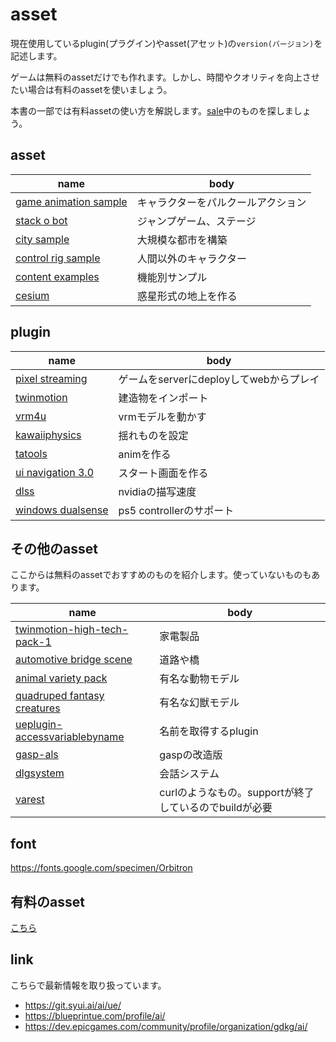 # asset

現在使用しているplugin(プラグイン)やasset(アセット)の`version(バージョン)`を記述します。

ゲームは無料のassetだけでも作れます。しかし、時間やクオリティを向上させたい場合は有料のassetを使いましょう。

本書の一部では有料assetの使い方を解説します。[sale](https://www.fab.com/ja/channels/unreal-engine?ui_filter_price=1&ui_filter_is_discounted=1&is_discounted=1)中のものを探しましょう。

## asset

|name|body|
|---|---|
|[game animation sample](https://dev.epicgames.com/documentation/en-us/unreal-engine/game-animation-sample-project-in-unreal-engine)|キャラクターをパルクールアクション|
|[stack o bot](https://www.fab.com/ja/listings/b4dfff49-0e7d-4c4b-a6c5-8a0315831c9c)|ジャンプゲーム、ステージ|
|[city sample](https://www.unrealengine.com/marketplace/ja/product/city-sample)|大規模な都市を構築|
|[control rig sample](https://www.fab.com/ja/listings/2ce3fe44-9ee6-4fa7-99fc-b9424a402386)|人間以外のキャラクター|
|[content examples](https://www.fab.com/ja/listings/4d251261-d98c-48e2-baee-8f4e47c67091)|機能別サンプル|
|[cesium](https://www.fab.com/ja/listings/76c295fe-0dc6-4fd6-8319-e9833be427cd)|惑星形式の地上を作る|


## plugin

|name|body|
|---|---|
|[pixel streaming](https://github.com/EpicGamesExt/PixelStreamingInfrastructure/blob/master/Docs/pixel-streaming-2-migration-guide.md)|ゲームをserverにdeployしてwebからプレイ|
|[twinmotion](https://www.twinmotion.com/ja)|建造物をインポート|
|[vrm4u](https://github.com/ruyo/VRM4U/releases/)|vrmモデルを動かす|
|[kawaiiphysics](https://github.com/pafuhana1213/KawaiiPhysics)|揺れものを設定|
|[tatools](https://www.fab.com/ja/listings/a5d3b60d-b886-4564-bf6d-15d46a8d27fe)|animを作る|
|[ui navigation 3.0](https://www.fab.com/ja/listings/a91f6e67-5c2d-46ef-926d-00a35525579c)|スタート画面を作る|
|[dlss](https://developer.nvidia.com/rtx/dlss/get-started#ue-version)|nvidiaの描写速度|
|[windows dualsense](https://www.fab.com/ja/listings/e77a8f1d-8bbe-4673-a5ae-7f222c8c0960)|ps5 controllerのサポート|

## その他のasset

ここからは無料のassetでおすすめのものを紹介します。使っていないものもあります。

|name|body|
|---|---|
|[twinmotion-high-tech-pack-1](https://www.unrealengine.com/marketplace/ja/product/twinmotion-high-tech-pack-1)|家電製品|
|[automotive bridge scene](https://www.fab.com/ja/listings/a472df9d-9179-4743-8d41-335f9ef55546)|道路や橋|
|[animal variety pack](https://www.fab.com/ja/listings/2dd7964c-a601-4264-a53d-465dcae1644c)|有名な動物モデル|
|[quadruped fantasy creatures](https://www.fab.com/ja/listings/52d686b6-1180-4f26-901f-ce3c69a14767)|有名な幻獣モデル|
|[ueplugin-accessvariablebyname](https://github.com/colory-games/UEPlugin-AccessVariableByName)|名前を取得するplugin|
|[gasp-als](https://github.com/polygonhive/gasp-als)|gaspの改造版|
|[dlgsystem](https://github.com/notyetgames/dlgsystem)|会話システム|
|[varest](https://github.com/ufna/VaRest)|curlのようなもの。supportが終了しているのでbuildが必要|

## font

https://fonts.google.com/specimen/Orbitron

## 有料のasset

[こちら](/plan/README.md)

## link 

こちらで最新情報を取り扱っています。

- https://git.syui.ai/ai/ue/
- https://blueprintue.com/profile/ai/
- https://dev.epicgames.com/community/profile/organization/gdkg/ai/
